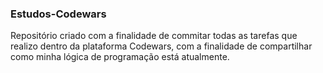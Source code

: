 ### Estudos-Codewars

Repositório criado com a finalidade de commitar todas as tarefas que realizo dentro da plataforma Codewars, com a finalidade de compartilhar como minha lógica de programação está atualmente.
